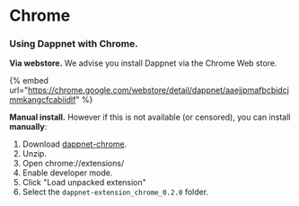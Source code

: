 # Chrome

### Using Dappnet with Chrome.

**Via webstore.** We advise you install Dappnet via the Chrome Web store.&#x20;

{% embed url="https://chrome.google.com/webstore/detail/dappnet/aaejjpmafbcbidcjmmkangcfcabiidlf" %}

**Manual install.** However if this is not available (or censored), you can install **manually**:

1. Download [dappnet-chrome](https://github.com/gliss-co/undisclosed/releases/download/extension-chrome-0.3.0/dappnet-extension\_chrome\_0.3.0.zip).
2. Unzip.
3. Open chrome://extensions/
4. Enable developer mode.
5. Click "Load unpacked extension"
6. Select the `dappnet-extension_chrome_0.2.0` folder.
